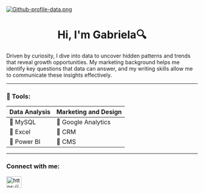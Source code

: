 [![Github-profile-data.png](https://i.postimg.cc/wTTT73wn/Github-profile-data.png)](https://postimg.cc/G9V1f3wj)

<div align="center">
<h1 align="center">Hi, I'm Gabriela🔍</h1>
</div>

Driven by curiosity, I dive into data to uncover hidden patterns and trends that reveal growth opportunities. My marketing background helps me identify key questions that data can answer, and my writing skills allow me to communicate these insights effectively.

---

### 🚀 Tools:




| Data Analysis | Marketing and Design |
|---|---|
|🌱 MySQL | 🌱 Google Analytics |
|🌱 Excel | 🌱 CRM |
|🌱 Power BI | 🌱 CMS |

---

<h3 align="left">Connect with me:</h3>
<p align="left">
<a href="https://linkedin.com/in/https://www.linkedin.com/in/gabriela-alvarado-g/" target="blank"><img align="center" src="https://raw.githubusercontent.com/rahuldkjain/github-profile-readme-generator/master/src/images/icons/Social/linked-in-alt.svg" alt="https://www.linkedin.com/in/gabriela-alvarado-g/" height="30" width="40" /></a>
</p>
